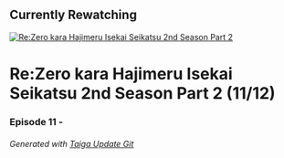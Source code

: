 ﻿
## Currently Rewatching

[![Re:Zero kara Hajimeru Isekai Seikatsu 2nd Season Part 2](https://s4.anilist.co/file/anilistcdn/media/anime/cover/medium/bx119661-yHjL0A9oavem.png)](https://anilist.co/anime/119661)

# Re:Zero kara Hajimeru Isekai Seikatsu 2nd Season Part 2 (11/12)

### Episode 11 - 

###### *Generated with [Taiga Update Git](https://github.com/nike4613/taiga-update-git)*